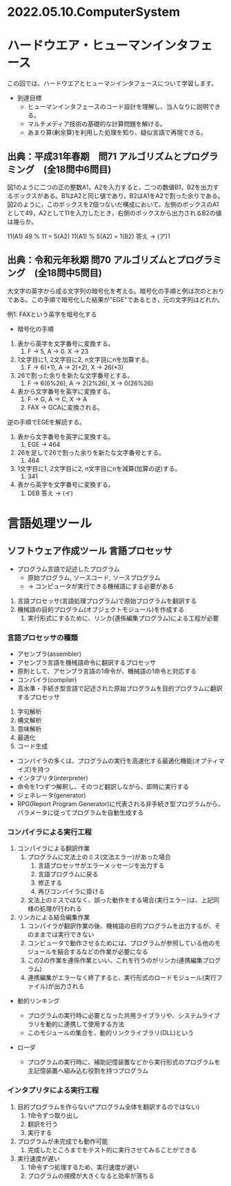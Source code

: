 # 2022.05.10.ComputerSystem
# ハードウエア・ヒューマンインタフェース
この回では、ハードウエアとヒューマンインタフェースについて学習します。
- 到達目標
  - ヒューマンインタフェースのコード設計を理解し、当人なりに説明できる。
  - マルチメディア技術の基礎的な計算問題を解ける。
  - あまり算(剰余算)を利用した処理を知り、疑似言語で再現できる。
## 出典：平成31年春期　問71 アルゴリズムとプログラミング　(全18問中6問目)
図1のように二つの正の整数A1，A2を入力すると，二つの数値B1，B2を出力するボックスがある。B1はA2と同じ値であり，B2はA1をA2で割った余りである。図2のように，このボックスを2個つないだ構成において，左側のボックスのA1として49，A2として11を入力したとき，右側のボックスから出力されるB2の値は幾らか。

11(A1)
49 % 11 = 5(A2)
11(A1) % 5(A2) = 1(B2)
答え -> (ア)1

## 出典：令和元年秋期 問70 アルゴリズムとプログラミング　(全18問中5問目)
大文字の英字から成る文字列の暗号化を考える。暗号化の手順と例は次のとおりである。この手順で暗号化した結果が"EGE"であるとき，元の文字列はどれか。

例1: FAXという英字を暗号化する
- 暗号化の手順
1. 表から英字を文字番号に変換する。
   1. F -> 5, A -> 0. X -> 23
2. 1文字目に1, 2文字目に2, n文字目にnを加算する。
   1. F -> 6(+1), A -> 2(+2), X -> 26(+3)
3. 26で割った余りを新たな文字番号とする。
   1. F -> 6(6%26), A -> 2(2%26), X -> 0(26%26)
4. 表から文字番号を英字に変換する。
   1. F -> G, A -> C, X -> A
   2. FAX -> GCAに変換される。

逆の手順でEGEを解読する。
1. 表から文字番号を英字に変換する。
   1. EGE -> 464
2. 26を足して26で割った余りを新たな文字番号とする。
   1. 464
3. 1文字目に1, 2文字目に2, n文字目にnを減算(加算の逆)する。
   1. 341
4. 表から英字を文字番号に変換する。
   1. DEB
答え -> (イ)

# 言語処理ツール
## ソフトウェア作成ツール 言語プロセッサ
- プログラム言語で記述したプログラム
  - 原始プログラム, ソースコード, ソースプログラム
  - -> コンピュータが実行できる機械語にする必要がある
1. 言語プロセッサ(言語処理プログラム)で原始プログラムを翻訳する
2. 機械語の目的プログラム(オブジェクトモジュール)を作成する
   1. 実行形式にするために、リンカ(連係編集プログラム)による工程が必要

### 言語プロセッサの種類
- アセンブラ(assembler)
 - アセンブラ言語を機械語命令に翻訳するプロセッサ
 - 原則として、アセンブラ言語の1命令が、機械語の1命令と対応する
- コンパイラ(compiler)
 - 高水準・手続き型言語で記述された原始プログラムを目的プログラムに翻訳するプロセッサ
  1. 字句解析
  2. 構文解析
  3. 意味解析
  4. 最適化
  5. コード生成
 - コンパイラの多くは、プログラムの実行を高速化する最適化機能(オプティマイズ)を持つ
- インタプリタ(interpreter)
 - 命令を1つずつ解釈し、そのつど翻訳しながら、即時に実行する
- ジェネレータ(generator)
 - RPG(Report Program Generator)に代表される非手続き型プログラムから、パラメータに従ってプログラムを自動生成する

### コンパイラによる実行工程
1. コンパイラによる翻訳作業
   1. プログラムに文法上のミス(文法エラー)があった場合
      1. 言語プロセッサがエラーメッセージを出力する
      2. 言語プログラムに戻る
      3. 修正する
      4. 再びコンパイラに掛ける
   2. 文法上のミスではなく、誤った動作をする場合(実行エラー)は、上記同様の処理が行われる
2. リンカによる結合編集作業
   1. コンパイラが翻訳作業の後、機械語の目的プログラムを出力するが、そのままでは実行できない
   2. コンピュータで動作させるためには、プログラムが参照している他のモジュールを結合するなどの作業が必要になる
   3. この2の作業を連係作業といい、これを行うのがリンカ(連携編集プログラム)
   4. 連携編集がエラーなく終了すると、実行形式のロードモジュール(実行ファイル)が出力される

- 動的リンキング
  - プログラムの実行時に必要となった共用ライブラリや、システムライブラリを動的に連携して使用する方法
  - このモジュールの集合を、動的リンクライブラリ(DLL)という

- ローダ
  - プログラムの実行時に、補助記憶装置などから実行形式のプログラムを主記憶装置へ組み込む役割を持つプログラム

### インタプリタによる実行工程
1. 目的プログラムを作らない(*プログラム全体を翻訳するのではない)
   1. 1命令ずつ取り出し
   2. 翻訳を行う
   3. 実行する
2. プログラムが未完成でも動作可能
   1. 完成したところまでをテスト的に実行させてみることができる
3. 実行速度が遅い
   1. 1命令ずつ処理するため、実行速度が遅い
   2. プログラムの規模が大きくなると効率が落ちる
